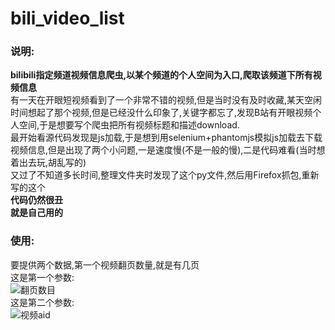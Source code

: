 # bili_video_list
### 说明:
**bilibili指定频道视频信息爬虫,以某个频道的个人空间为入口,爬取该频道下所有视频信息**<br>
有一天在开眼短视频看到了一个非常不错的视频,但是当时没有及时收藏,某天空闲时间想起了那个视频,但是已经没什么印象了,关键字都忘了,发现B站有开眼视频个人空间,于是想要写个爬虫把所有视频标题和描述download.<br>
最开始看源代码发现是js加载,于是想到用selenium+phantomjs模拟js加载去下载视频信息,但是出现了两个小问题,一是速度慢(不是一般的慢),二是代码难看(当时想着出去玩,胡乱写的)<br>
又过了不知道多长时间,整理文件夹时发现了这个py文件,然后用Firefox抓包,重新写的这个<br>
**代码仍然很丑**<br>
**就是自己用的**
### 使用:<br>
要提供两个数据,第一个视频翻页数量,就是有几页<br>
这是第一个参数:<br>
![翻页数目](http://7xqu3i.com1.z0.glb.clouddn.com/snipaste_20170504_192257.png)<br>
这是第二个参数:<br>
![视频aid](http://7xqu3i.com1.z0.glb.clouddn.com/snipaste_20170504_192351.png)
